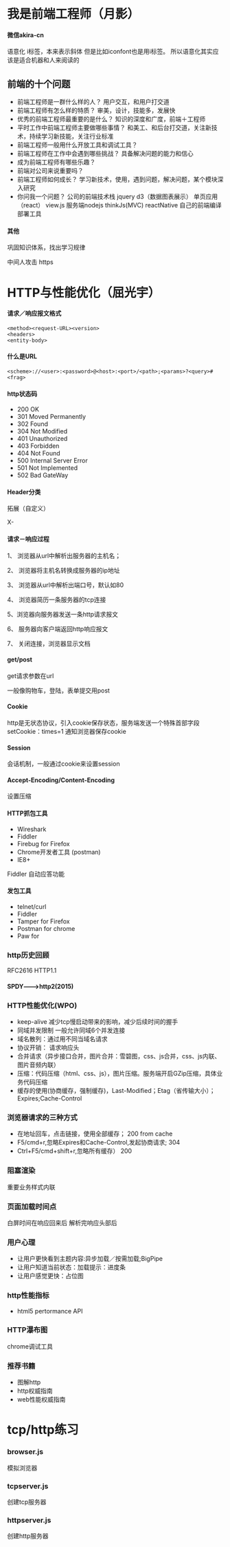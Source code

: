 # 我是前端工程师（月影）
#### 微信akira-cn
 语意化  i标签，本来表示斜体  但是比如iconfont也是用i标签。  所以语意化其实应该是适合机器和人来阅读的
## 前端的十个问题
* 前端工程师是一群什么样的人？  用户交互，和用户打交道
* 前端工程师有怎么样的特质？  审美，设计，技能多，发展快
* 优秀的前端工程师最重要的是什么？  知识的深度和广度，前端＋工程师
* 平时工作中前端工程师主要做哪些事情？  和美工、和后台打交道，关注新技术，持续学习新技能，关注行业标准
* 前端工程师一般用什么开放工具和调试工具？  
* 前端工程师在工作中会遇到哪些挑战？  具备解决问题的能力和信心
* 成为前端工程师有哪些乐趣？
* 前端对公司来说重要吗？
* 前端工程师如何成长？ 学习新技术，使用，遇到问题，解决问题，某个模块深入研究
* 你问我一个问题？ 公司的前端技术栈  jquery  d3（数据图表展示） 单页应用（react）  view.js  服务端nodejs thinkJs(MVC)   reactNative   自己的前端编译部署工具

#### 其他
巩固知识体系，找出学习规律

中间人攻击  https


# HTTP与性能优化（屈光宇）
#### 请求／响应报文格式

```
<method><request-URL><version>
<headers>
<entity-body>
```

#### 什么是URL
```
<scheme>://<user>:<password>@<host>:<port>/<path>;<params>?<query>#<frag>
```
#### http状态码
* 200 OK
* 301 Moved Permanently
* 302 Found
* 304 Not Modified
* 401 Unauthorized
* 403 Forbidden
* 404 Not Found
* 500 Internal Server Error
* 501 Not Implemented
* 502 Bad GateWay

#### Header分类
拓展（自定义）

X-
#### 请求－响应过程
1、 浏览器从url中解析出服务器的主机名；

2、 浏览器将主机名转换成服务器的ip地址

3、 浏览器从url中解析出端口号，默认如80

4、 浏览器简历一条服务器的tcp连接

5、浏览器向服务器发送一条http请求报文

6、 服务器向客户端返回http响应报文

7、 关闭连接，浏览器显示文档

#### get/post
get请求参数在url

一般像购物车，登陆，表单提交用post

#### Cookie

http是无状态协议，引入cookie保存状态，服务端发送一个特殊首部字段setCookie：times=1 通知浏览器保存cookie

#### Session 

会话机制，一般通过cookie来设置session

#### Accept-Encoding/Content-Encoding

设置压缩

#### HTTP抓包工具
* Wireshark
* Fiddler
* Firebug for Firefox    
* Chrome开发者工具   (postman)
* IE8+

Fiddler 自动应答功能

#### 发包工具
* telnet/curl
* Fiddler
* Tamper for Firefox
* Postman for chrome
* Paw for

### http历史回顾
RFC2616 HTTP1.1

#### SPDY--->http2(2015)

### HTTP性能优化(WPO)
* keep-alive 减少tcp慢启动带来的影响，减少后续时间的握手
* 同域并发限制 一般允许同域6个并发连接
* 域名散列：通过用不同当域名请求
* 协议开销： 请求响应头
* 合并请求（异步接口合并，图片合并：雪碧图，css、js合并，css、js内联、图片音频内联）
* 压缩：代码压缩（html、css、js），图片压缩。服务端开启GZip压缩，具体业务代码压缩
* 缓存的使用(协商缓存，强制缓存)，Last-Modified；Etag（省传输大小）；Expires;Cache-Control

### 浏览器请求的三种方式
+ 在地址回车，点击链接，使用全部缓存；  200 from cache
+ F5/cmd+r,忽略Expires和Cache-Control,发起协商请求;  304
+ Ctrl+F5/cmd+shift+r,忽略所有缓存）  200

### 阻塞渲染
重要业务样式内联

### 页面加载时间点
白屏时间在响应回来后 解析完响应头部后

### 用户心理
* 让用户更快看到主题内容:异步加载／按需加载;BigPipe
* 让用户知道当前状态：加载提示：进度条
* 让用户感觉更快：占位图

### http性能指标

* html5 pertormance API


### HTTP瀑布图 
chrome调试工具

### 推荐书籍
+ 图解http
+ http权威指南
+ web性能权威指南







# tcp/http练习

### browser.js
模拟浏览器

### tcpserver.js
创建tcp服务器

### httpserver.js
创建http服务器